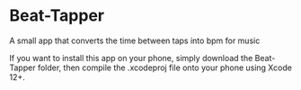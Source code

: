 # Beat-Tapper
A small app that converts the time between taps into bpm for music

If you want to install this app on your phone, simply download the Beat-Tapper folder, then compile the .xcodeproj file onto your phone using Xcode 12+.
